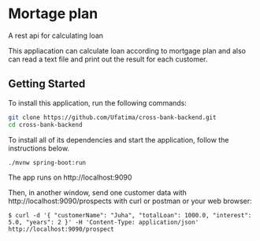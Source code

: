 # Mortage plan
A rest api for calculating loan

This appliacation can calculate loan according to mortgage plan and also can read a text file and print out the result for each customer.

## Getting Started

To install this application, run the following commands:

```bash
git clone https://github.com/Ufatima/cross-bank-backend.git
cd cross-bank-backend
```

To install all of its dependencies and start the application, follow the instructions below.
 
```bash
./mvnw spring-boot:run
```
The app runs on http://localhost:9090

Then, in another window, send one customer data with http://localhost:9090/prospects with curl or postman or your web browser: 

```
$ curl -d '{ "customerName": "Juha", "totalLoan": 1000.0, "interest": 5.0, "years": 2 }' -H 'Content-Type: application/json' http://localhost:9090/prospect
```
